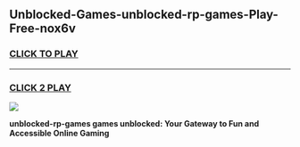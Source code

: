
## Unblocked-Games-unblocked-rp-games-Play-Free-nox6v
<h3>
<a href="https://premium76.site?title=unblocked-rp-games&ref=23A">CLICK TO PLAY</a></h3>
<hr>

<h3>
<a href="https://premium76.site?title=unblocked-rp-games&ref=23A">CLICK 2 PLAY</a>
  
</h3>

<a href="https://premium76.site?title=unblocked-rp-games&ref=23A"><img src="https://clearcache.store/games.png"></a>


**unblocked-rp-games games unblocked: Your Gateway to Fun and Accessible Online Gaming**
